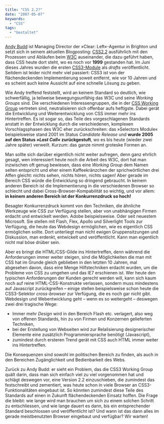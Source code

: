 ```yaml
---
title: "CSS 2.2?"
date: "2007-05-07"
keywords:
  - "CSS"
tags:
  - "Gestaltet"
---
```


[Andy Budd](http://www.andybudd.com/) ist Managing Director der »Clear: Left«-Agentur in Brighton und setzt sich in seinem aktuellen Blogposting: [CSS2.2](http://www.andybudd.com/archives/2007/05/css22/index.php) ausführlich mit den Prozessen und Abläufen beim [W3C](http://w3c.org) auseinander, die dazu geführt haben, dass CSS heute dort steht, wo es noch vor **1999** gestanden hat. Im Juni dieses Jahres wurden die ersten [CSS3-Module](http://www.w3.org/TR/css3-roadmap/) als _drafts_ veröffentlicht. Seitdem ist leider nicht mehr viel passiert: CSS3 ist von der flächendeckenden Implementierung soweit entfernt, wie vor 10 Jahren und es scheint auch keine Aussicht auf eine schnelle Lösung zu geben.

Wie Andy treffend feststellt, wird an keinem Standard so deutlich, wie schwerfällig, ja teilweise bewegungsunfähig das W3C und seine _Working Groups_ sind. Die verschiedenen Interessengruppen, die in der [CSS Working Group](http://www.w3.org/Style/CSS/members.php3) vertreten sind, neutralisieren sich offenbar aufs heftigste. Dabei gerät die Entwicklung und Weiterentwicklung von CSS immer mehr ins Hintertreffen. Es ist sogar so, das Teile des vorgeschlagenen Standards anstatt in der Entwicklung durch die verschiedenen, komplexen Vorschlagsphasen des W3C eher zurückschreiten: das »Selectors Module« beispielsweise stand 2001 im Status _Candidate Release_ und **wurde 2005 auf den Status _»Last Call«_ zurückgestuft**, wo es bis heute (wieder zwei Jahre später) verweilt. Kurzum: das ganze nimmt groteske Formen an.

Man sollte sich darüber eigentlich nicht weiter aufregen, denn ganz ehrlich gesagt, wen interessiert heute noch die Arbeit des W3C, dort hat man inzwischen oft genug bewiesen, dass eine _Working Group_ dem Namen selten entspricht und eher einem Kaffeekränzchen der sprichwörtlichen drei Affen gleicht: nichts sehen, nichts hören, nichts sagen! Aber gerade im Bereich CSS würde die Entwicklung so dringend gebraucht. In keinem anderen Bereich ist die Implementierung in die verschiedenen Browser so schlecht und dabei Cross-Browser-Kompabilität so wichtig, und vor allem: **in keinem anderen Bereich ist der Konkurrenzdruck so hoch!**

Besagter Konkurrenzdruck kommt von den Techniken, die ähnliche Werkzeuge wie CSS zur Verfügung stellen, aber von unabhängigen Firmen erdacht und entwickelt werden. Adobe beispielsweise. Oder seit neuestem Microsoft. Sie stellen mit Flash, Flex, Apollo und Silverlight Tools zur Verfügung, die heute das Webdesign ermöglichen, wie es eigentlich CSS ermöglichen sollte. Dort unterliegt man nicht ewigen Gruppensitzungen und Diskussion, man erdenkt, entwickelt und veröffentlicht. Kann man eigentlich nicht mal böse drüber sein.

Aber es bringt die HTML/CSS-Gilde ins Hintertreffen, denn während die Anforderungen immer weiter steigen, sind die Möglichkeiten die man mit CSS hat im Grunde gleich geblieben in den letzten 10 Jahren, mal abgesehen davon, dass eine Menge Hilfstechniken erdacht wurden, um die Probleme von CSS zu umgehen und das IE7 erschienen ist. Wer heute den typischen Anforderungen der Kunden gerecht werden will, kann sich kaum noch auf reine HTML-CSS-Konstrukte verlassen, sondern muss mindestens auf Javascript zurückgreifen – einige stellen beispielsweise schon heute die CSS3-Selektor _cross-browser_ zur Verfügung, die es noch gar nicht gibt. Webdesign und Webentwicklung geht – wenn es so weitergeht – deswegen zwei drei tragische Wege:

- Immer mehr _Design_ wird in den Bereich Flash etc. verlagert, also weg von offenen Standards, hin zu von Firmen und Konzernen gelieferten Techniken,
- bei der Erstellung von Webseiten wird zur Relalisierung designerischer Elemente eine zusätzlich Programmiersprache benötigt (Javascript),
- zumindest durch ersteren Trend gerät mit CSS auch HTML immer weiter ins Hintertreffen.

Die Konsequenzen sind sowohl im politischen Bereich zu finden, als auch in den Bereichen Zugänglichkeit und Bedienbarkeit des Webs.

Zurück zu Andy Budd: er sieht ein Problem, das die CSS3 Working Group quält darin, dass man sich einfach viel zu viel vorgenommen hat und schlägt deswegen vor, eine Version 2.2 einzuschieben, die zumindest das festschreibt und zementiert, was heute schon in viele Browser an CSS3-Funktionalitäten eingebaut ist. So könnten zumindest diese Teile des Standards auf einen in Zukunft flächendeckenden Einsatz hoffen. Die Frage die bleibt: wie lange wird man brauchen um sich zu einem solchen Schritt zu entschliessen, und wie lange dauert es dann, bis ein entsprechender Standard beschlossen und veröffentlicht ist? Und wann ist das dann alles im gerade meistbenutzten Browser eingebaut und verfügbar? Wir warten!
